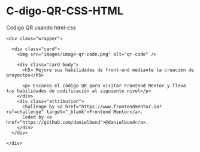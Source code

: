 # C-digo-QR-CSS-HTML
Codigo QR usando html-css

<!DOCTYPE html>
<html lang="en">
<head>
  <meta charset="UTF-8">
  <meta name="viewport" content="width=device-width, initial-scale=1.0">
  <link rel="icon" type="image/png" sizes="32x32" href="./images/favicon-32x32.png">
  <link rel="preconnect" href="https://fonts.googleapis.com">
  <link rel="preconnect" href="https://fonts.gstatic.com" crossorigin>
  <link href="https://fonts.googleapis.com/css2?family=Outfit:wght@400;700&display=swap" rel="stylesheet">
  <title>Frontend Mentor | QR code component</title>
  <link rel="stylesheet" href="assets/reset.css">
  <link rel="stylesheet" href="assets/main.css">
</head>

<body>

  <div class="container">

    <div class="wrapper">

      <div class="card">
        <img src="images/image-qr-code.png" alt="qr-code" />

        <div class="card-body">
          <h5> Mejore sus habilidades de front-end mediante la creación de proyectos</h5>
          
          <p> Escanea el código QR para visitar Frontend Mentor y lleva tus habilidades de codificación al siguiente nivel</p>
        </div>
        <div class="attribution">
          Challenge by <a href="https://www.frontendmentor.io?ref=challenge" target="_blank">Frontend Mentor</a>.
          Coded by <a href="https://github.com/danielbund">@danielbund</a>.
        </div>
      </div>

    </div>
  </div>
</body>

</html>
